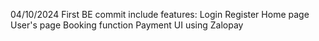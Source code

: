 04/10/2024
First BE commit include features:
Login
Register
Home page
User's page
Booking function
Payment UI using Zalopay
